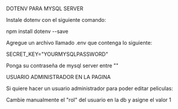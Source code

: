 DOTENV PARA MYSQL SERVER

Instale dotenv con el siguiente comando:

npm install dotenv --save

Agregue un archivo llamado .env que contenga lo siguiente:

SECRET_KEY="YOURMYSQLPASSWORD"

Ponga su contraseña de mysql server entre ""





USUARIO ADMINISTRADOR EN LA PAGINA

Si quiere hacer un usuario administrador para poder editar peliculas:

Cambie manualmente el "rol" del usuario en la db y asigne el valor 1
